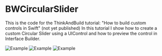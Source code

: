 BWCircularSlider
================

This is the code for the ThinkAndBuild tutorial: "How to build custom controls in Swift" (not yet published)
In this tutorial I show how to create a custom Circular Slider using a UIControl and how to preview the control in Interface Builder. 


![Example](http://www.thinkandbuild.it/gifs/circular1.png)
![Example](http://www.thinkandbuild.it/gifs/circular2.png)
![Example](http://www.thinkandbuild.it/gifs/circular3.png)
